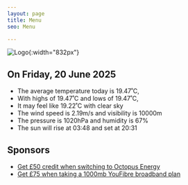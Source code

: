 ```yaml
---
layout: page
title: Menu
seo: Menu

---
```


![Logo](/images/logo.jpg){:width="832px"}

<!-- weather_marker starts -->
## On Friday, 20 June 2025

- The average temperature today is 19.47˚C,
- With highs of 19.47˚C and lows of 19.47˚C,
- It may feel like 19.22˚C with clear sky
- The wind speed is 2.19m/s and visibility is 10000m
- The pressure is 1020hPa and humidity is 67%
- The sun will rise at 03:48 and set at 20:31

<!-- weather_marker ends -->

## Sponsors

- [Get £50 credit when switching to Octopus Energy](https://bit.ly/3oD1nnS)
- [Get £75 when taking a 1000mb YouFibre broadband plan](https://aklam.io/91zWhU?)
